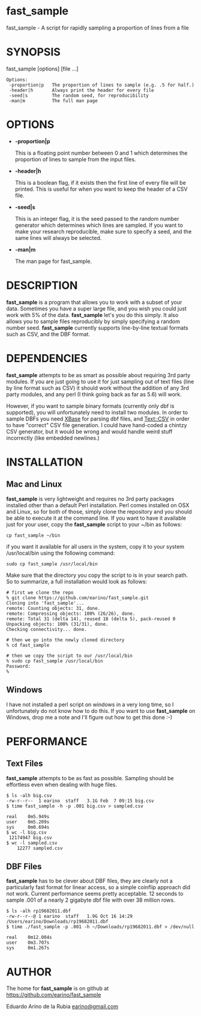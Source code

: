 # fast\_sample

fast\_sample - A script for rapidly sampling a proportion of lines from a file

# SYNOPSIS

fast\_sample \[options\] \[file ...\]

    Options:
     -proportion|p   The proportion of lines to sample (e.g. .5 for half.)
     -header|h       Always print the header for every file
     -seed|s         The random seed, for reproducibility
     -man|m          The full man page

# OPTIONS

- **-proportion|p**

    This is a floating point number between 0 and 1 which determines the proportion
    of lines to sample from the input files.

- **-header|h**

    This is a boolean flag, if it exists then the first line of every file will be
    printed. This is useful for when you want to keep the header of a CSV file.

- **-seed|s**

    This is an integer flag, it is the seed passed to the random number generator
    which determines which lines are sampled. If you want to make your research
    reproducible, make sure to specify a seed, and the same lines will always
    be selected.

- **-man|m**

    The man page for fast\_sample.

# DESCRIPTION

**fast\_sample** is a program that allows you to work with a subset of your
data. Sometimes you have a super large file, and you wish you could just
work with 5% of the data. **fast\_sample** let's you do this simply. It also
allows you to sample files reproducibly by simply specifying a random
number seed. **fast\_sample** currently supports line-by-line textual 
formats such as CSV, and the DBF format.

# DEPENDENCIES

**fast\_sample** attempts to be as smart as possible about requiring 3rd
party modules. If you are just going to use it for just sampling out of
text files (line by line format such as CSV) it should work without the
addition of any 3rd party modules, and any perl (I think going back as
far as 5.6) will work.

However, if you want to sample binary formats (currently only dbf is
supported), you will unfortunately need to install two modules. In order
to sample DBFs you need [XBase](https://metacpan.org/pod/XBase) for parsing dbf files, and [Text::CSV](https://metacpan.org/pod/Text::CSV)
in order to have "correct" CSV file generation. I could have hand-coded
a chintzy CSV generator, but it would be wrong and would handle weird
stuff incorrectly (like embedded newlines.)

# INSTALLATION

## Mac and Linux

**fast\_sample** is very lightweight and requires no 3rd party packages
installed other than a default Perl installation. Perl comes installed
on OSX and Linux, so for both of those, simply clone the repository
and you should be able to execute it at the command line. If you 
want to have it available just for your user, copy the **fast\_sample**
script to your ~/bin as follows: 

    cp fast_sample ~/bin

if you want it available for all users in the system, copy it to your
system /usr/local/bin using the following command:

    sudo cp fast_sample /usr/local/bin

Make sure that the directory you copy the script to is in your search
path. So to summarize, a full installation would look as follows:

    # first we clone the repo
    % git clone https://github.com/earino/fast_sample.git
    Cloning into 'fast_sample'...
    remote: Counting objects: 31, done.
    remote: Compressing objects: 100% (26/26), done.
    remote: Total 31 (delta 14), reused 18 (delta 5), pack-reused 0
    Unpacking objects: 100% (31/31), done.
    Checking connectivity... done.

    # then we go into the newly cloned directory
    % cd fast_sample

    # then we copy the script to our /usr/local/bin
    % sudo cp fast_sample /usr/local/bin
    Password:
    %

## Windows

I have not installed a perl script on windows in a very long time, so
I unfortunately do not know how to do this. If you want to use 
**fast\_sample** on Windows, drop me a note and I'll figure out how to
get this done :-)

# PERFORMANCE

## Text Files

**fast\_sample** attempts to be as fast as possible. Sampling should be
effortless even when dealing with huge files.

    $ ls -alh big.csv
    -rw-r--r--  1 earino  staff   3.1G Feb  7 09:15 big.csv
    $ time fast_sample -h -p .001 big.csv > sampled.csv

    real    0m5.949s
    user    0m5.209s
    sys     0m0.694s
    $ wc -l big.csv
     12174947 big.csv
    $ wc -l sampled.csv
        12277 sampled.csv

## DBF Files

**fast\_sample** has to be clever about DBF files, they are clearly not a
particularly fast format for linear access, so a simple coinflip approach
did not work. Current performance seems pretty acceptable. 12 seconds to
sample .001 of a nearly 2 gigabyte dbf file with over 38 million rows.

    $ ls -alh rp19682011.dbf 
    -rw-r--r--@ 1 earino  staff   1.9G Oct 16 14:29 /Users/earino/Downloads/rp19682011.dbf
    $ time ./fast_sample -p .001 -h ~/Downloads/rp19682011.dbf > /dev/null

    real    0m12.004s
    user    0m3.707s
    sys     0m1.267s

# AUTHOR

The home for **fast\_sample** is on github at https://github.com/earino/fast_sample

Eduardo Arino de la Rubia <earino@gmail.com>
